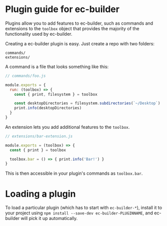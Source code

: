 # Plugin guide for ec-builder

Plugins allow you to add features to ec-builder, such as commands and
extensions to the `toolbox` object that provides the majority of the functionality
used by ec-builder.

Creating a ec-builder plugin is easy. Just create a repo with two folders:

```
commands/
extensions/
```

A command is a file that looks something like this:

```js
// commands/foo.js

module.exports = {
  run: (toolbox) => {
    const { print, filesystem } = toolbox

    const desktopDirectories = filesystem.subdirectories(`~/Desktop`)
    print.info(desktopDirectories)
  }
}
```

An extension lets you add additional features to the `toolbox`.

```js
// extensions/bar-extension.js

module.exports = (toolbox) => {
  const { print } = toolbox

  toolbox.bar = () => { print.info('Bar!') }
}
```

This is then accessible in your plugin's commands as `toolbox.bar`.

# Loading a plugin

To load a particular plugin (which has to start with `ec-builder-*`),
install it to your project using `npm install --save-dev ec-builder-PLUGINNAME`,
and ec-builder will pick it up automatically.
